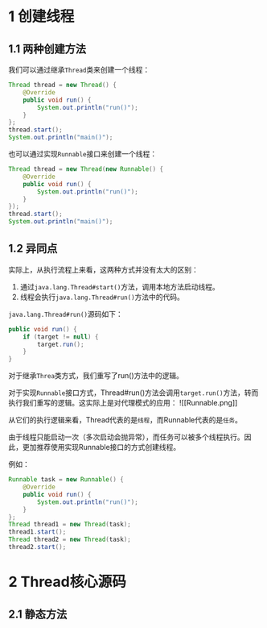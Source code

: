 # 1 创建线程
## 1.1 两种创建方法
我们可以通过继承`Thread`类来创建一个线程：
```java
Thread thread = new Thread() {  
    @Override  
    public void run() {  
        System.out.println("run()");  
    }  
};  
thread.start();  
System.out.println("main()");
```

也可以通过实现`Runnable`接口来创建一个线程：
```java
Thread thread = new Thread(new Runnable() {  
    @Override  
    public void run() {  
        System.out.println("run()");  
    }  
});  
thread.start();  
System.out.println("main()");
```

## 1.2 异同点
实际上，从执行流程上来看，这两种方式并没有太大的区别：
1. 通过`java.lang.Thread#start()`方法，调用本地方法启动线程。
2. 线程会执行`java.lang.Thread#run()`方法中的代码。

`java.lang.Thread#run()`源码如下：
```java
public void run() {  
    if (target != null) {  
        target.run();  
    }  
}
```

对于继承`Threa`类方式，我们重写了run()方法中的逻辑。

对于实现`Runnable`接口方式，Thread#run()方法会调用`target.run()`方法，转而执行我们重写的逻辑。这实际上是对代理模式的应用：
![[Runnable.png]]

从它们的执行逻辑来看，Thread代表的是`线程`，而Runnable代表的是`任务`。

由于线程只能启动一次（多次启动会抛异常），而任务可以被多个线程执行。因此，更加推荐使用实现Runnable接口的方式创建线程。

例如：
```java
Runnable task = new Runnable() {  
    @Override  
    public void run() {  
        System.out.println("run()");  
    }  
};  
Thread thread1 = new Thread(task);  
thread1.start();  
Thread thread2 = new Thread(task);  
thread2.start();
```

# 2 Thread核心源码
## 2.1 静态方法


